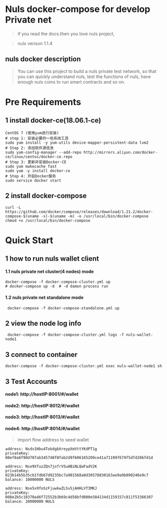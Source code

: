 # Nuls docker-compose for develop Private net
> if you read the docs.then you love nuls project,

> nuls verison 1.1.4

## nuls docker description
> You can use this project to build a nuls private test network,
> so that you can quickly understand nuls, test the functions of nuls, 
> have enough nuls coins to run smart contracts and so on.

# Pre Requirements
## 1 install docker-ce(18.06.1-ce)
```shell
CentOS 7 (使用yum进行安装)
# step 1: 安装必要的一些系统工具
sudo yum install -y yum-utils device-mapper-persistent-data lvm2
# Step 2: 添加软件源信息
sudo yum-config-manager --add-repo http://mirrors.aliyun.com/docker-ce/linux/centos/docker-ce.repo
# Step 3: 更新并安装Docker-CE
sudo yum makecache fast
sudo yum -y install docker-ce
# Step 4: 开启Docker服务
sudo service docker start
```
## 2 install docker-compose
```shell
curl -L https://github.com/docker/compose/releases/download/1.21.2/docker-compose-$(uname -s)-$(uname -m) -o /usr/local/bin/docker-compose
chmod +x /usr/local/bin/docker-compose
```
# Quick Start
## 1 how to run nuls wallet client
#### 1.1 nuls private net cluster(4 nodes) mode
```shell
docker-compose -f docker-compose-cluster.yml up
# docker-compose up -d  # -d damon process run
```
#### 1.2 nuls private net standalone mode
```shell
 docker-compose -f docker-compose-standalone.yml up
```

## 2 view the node log info
```shell
 docker-compose -f docker-compose-cluster.yml logs -f nuls-wallet-node1
```

## 3 connect to container
```shell
docker-compose -f docker-compose-cluster.yml exec nuls-wallet-node1 sh
```

## 3 Test Accounts
#### node1: http://hostIP:8001/#/wallet
#### node2: http://hostIP:8012/#/wallet
#### node3: http://hostIP:8013/#/wallet
#### node4: http://hostIP:8014/#/wallet

> import flow address to seed wallet
```shell
address: Nsdv1Hbu4TokdgbXreypXmVttYKdPT1g
privateKey: 00ef8a6f90d707ab345740f0fab2d9f606165209ce41a71199f679f5dfd20bfd1d

address: Nse9XfuzZQn7jofrV5uABiNLQwFadV2K
privateKey: 023b14b5b35cb1fdb67d9235bc7a901568a0d30578830163ae9a9b090246e9c7
balance: 10000000 NULS

address: Nse5x9foSzFjuwkwZLSvSjAHHLVf3MKJ
privateKey: 008e2b5c10370a46f72552b3b69c4d56bfd000e584134d1159157c811f53366307
balance: 20000000 NULS
```

